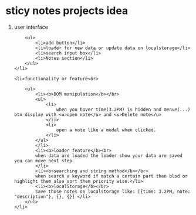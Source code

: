 <h1> sticy notes projects idea</h1>
<ol order="1">
    <li>user interface<br>
    
        <ul>
            <li>add button</li>
            <li>loader for new data or update data on localstorage</li>
            <li>search input box</li>
            <li>Notes section</li>
        </ul>
    </li>

    <li>functionality or feature<br>
    
        <ul>
            <li><b>DOM manipulation</b></br>
            <ul>
                <li>
                    when you hover time(3.2PM) is hidden and menue(...) btn display with <u>open note</u> and <u>Delete note</u>
                </li>
                <li>
                    open a note like a modal when clicked.
                </li>
            </ul>
            </li>
            <li><b>loader feature</b><br>
            when data are loaded the loader show your data are saved you can move next step.
            </li>
            <li><b>searching and string method</b></br>
            when search a keyword if match a certain part then blod or  highlight them also sort them priority wise.</li>
            <li><b>localStorage</b></br>
            save those notes on localstorage like: [{time: 3.2PM, note: "description"}, {}, {}] </li>
        </ul>
    </li>
</ol>

